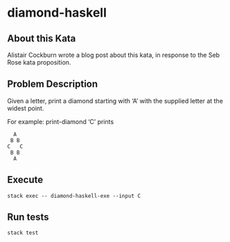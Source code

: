 # diamond-haskell

## About this Kata

Alistair Cockburn wrote a blog post about this kata, in response to the Seb Rose kata proposition.

## Problem Description

Given a letter, print a diamond starting with ‘A’ with the supplied letter at the widest point.

For example: print-diamond ‘C’ prints

```
  A
 B B
C   C
 B B
  A
```

## Execute

`stack exec -- diamond-haskell-exe --input C`

## Run tests

`stack test`
